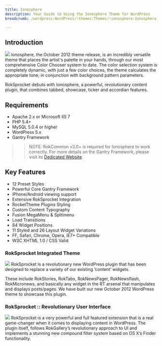 ```yaml
---
title: Ionosphere
description: Your Guide to Using the Ionosphere Theme for WordPress
breadcrumb: /wordpress:WordPress/!themes:Themes/!ionosphere:Ionosphere

---
```


Introduction
-----
![][ionosphere]
Ionosphere, the October 2012 theme release, is an incredibly versatile theme that places the artist's palette in your hands, through our most comprehensive Color Chooser system to date. The color selection system is completely dynamic, with just a few color choices, the theme calculates the appropriate tone; in conjunction with background pattern parameters.

RokSprocket debuts with Ionosphere, a powerful, revolutionary content plugin, that combines tabbed, showcase, ticker and accordian features.

Requirements
-----
* Apache 2.x or Microsoft IIS 7
* PHP 5.4+
* MySQL 5.0.4 or higher
* WordPress 5.x
* Gantry Framework

>> NOTE: RokCommon v3.0+ is required for Ionosphere to work correctly. For more details on the Gantry Framework, please visit its [Dedicated Website][gantry].

Key Features
-----
* 12 Preset Styles
* Powerful Core Gantry Framework
* iPhone/Android viewing support
* Extensive RokSprocket Integration
* RocketTheme Plugins Styling
* Custom Content Typography
* Fusion MegaMenu & Splitmenu
* Load Transitions
* 84 Widget Positions
* 11 Styled and 26 Layout Widget Variations
* FF, Safari, Chrome, Opera, IE7+ Compatible
* W3C XHTML 1.0 / CSS Valid

### RokSprocket Integrated Theme
![][roksprocket1]
RokSprocket is a revolutionary new WordPress plugin that has been designed to replace a variety of our existing ‘content’ widgets.

These include RokStories, RokTabs, RokNewsPager, RokNewsflash, RokMicronews, and basically any widget in the RT arsenal that manipulates and displays posts/pages. We have built our new October 2012 WordPress theme to showcase this plugin.

### RokSprocket :: Revolutionary User Interface
![][roksprocket2]
RokSprocket is a very powerful and full featured extension that is a real game-changer when it comes to displaying content in WordPress. The plugin itself, follows RokGallery’s revolutionary approach to UI and implements a stunning new compound filter system based on OS X’s Finder functionality.

[gantry]: http://gantry.org/
[gantry_install]: ../../start/gantry.md
[ionosphere]: assets/ionosphere2.jpeg
[responsive]: assets/responsive.jpg
[roksprocket1]: assets/roksprocket_1.jpg
[roksprocket2]: assets/roksprocket_2.jpg
[roksprocket3]: assets/roksprocket_3.jpg
[roksprocket4]: assets/roksprocket_4.jpg
[gantry4]: assets/gantry4.jpg
[bootstrap]: http://twitter.github.com/bootstrap/